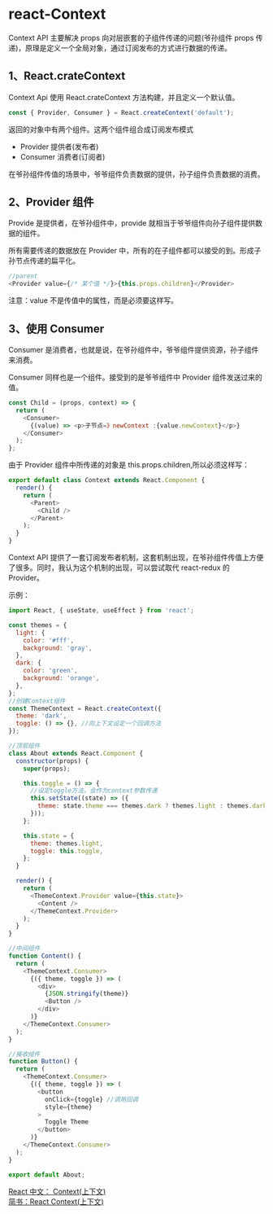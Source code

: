 # react-Context

Context API 主要解决 props 向对层嵌套的子组件传递的问题(爷孙组件 props 传递)，原理是定义一个全局对象，通过订阅发布的方式进行数据的传递。

## 1、React.crateContext

Context Api 使用 React.crateContext 方法构建，并且定义一个默认值。

```js
const { Provider, Consumer } = React.createContext('default');
```

返回的对象中有两个组件。这两个组件组合成订阅发布模式

- Provider 提供者(发布者)
- Consumer 消费者(订阅者)

在爷孙组件传值的场景中，爷爷组件负责数据的提供，孙子组件负责数据的消费。

## 2、Provider 组件

Provide 是提供者，在爷孙组件中，provide 就相当于爷爷组件向孙子组件提供数据的组件。

所有需要传递的数据放在 Provider 中，所有的在子组件都可以接受的到。形成子孙节点传递的扁平化。

```js
//parent
<Provider value={/* 某个值 */}>{this.props.children}</Provider>
```

注意：value 不是传值中的属性，而是必须要这样写。

## 3、使用 Consumer

Consumer 是消费者，也就是说，在爷孙组件中，爷爷组件提供资源，孙子组件来消费。

Consumer 同样也是一个组件。接受到的是爷爷组件中 Provider 组件发送过来的值。

```js
const Child = (props, context) => {
  return (
    <Consumer>
      {(value) => <p>子节点=》newContext :{value.newContext}</p>}
    </Consumer>
  );
};
```

由于 Provider 组件中所传递的对象是 this.props.children,所以必须这样写：

```js
export default class Context extends React.Component {
  render() {
    return (
      <Parent>
        <Child />
      </Parent>
    );
  }
}
```

Context API 提供了一套订阅发布者机制，这套机制出现，在爷孙组件传值上方便了很多。同时，我认为这个机制的出现，可以尝试取代 react-redux 的 Provider。

示例：

```js
import React, { useState, useEffect } from 'react';

const themes = {
  light: {
    color: '#fff',
    background: 'gray',
  },
  dark: {
    color: 'green',
    background: 'orange',
  },
};
//创建Context组件
const ThemeContext = React.createContext({
  theme: 'dark',
  toggle: () => {}, //向上下文设定一个回调方法
});

//顶层组件
class About extends React.Component {
  constructor(props) {
    super(props);

    this.toggle = () => {
      //设定toggle方法，会作为context参数传递
      this.setState((state) => ({
        theme: state.theme === themes.dark ? themes.light : themes.dark,
      }));
    };

    this.state = {
      theme: themes.light,
      toggle: this.toggle,
    };
  }

  render() {
    return (
      <ThemeContext.Provider value={this.state}>
        <Content />
      </ThemeContext.Provider>
    );
  }
}

//中间组件
function Content() {
  return (
    <ThemeContext.Consumer>
      {({ theme, toggle }) => (
        <div>
          {JSON.stringify(theme)}
          <Button />
        </div>
      )}
    </ThemeContext.Consumer>
  );
}

//接收组件
function Button() {
  return (
    <ThemeContext.Consumer>
      {({ theme, toggle }) => (
        <button
          onClick={toggle} //调用回调
          style={theme}
        >
          Toggle Theme
        </button>
      )}
    </ThemeContext.Consumer>
  );
}

export default About;
```

[React 中文： Context(上下文)](https://zh-hans.reactjs.org/docs/context.html)  
[简书：React Context(上下文)](https://www.jianshu.com/p/65b348bf86ad)
